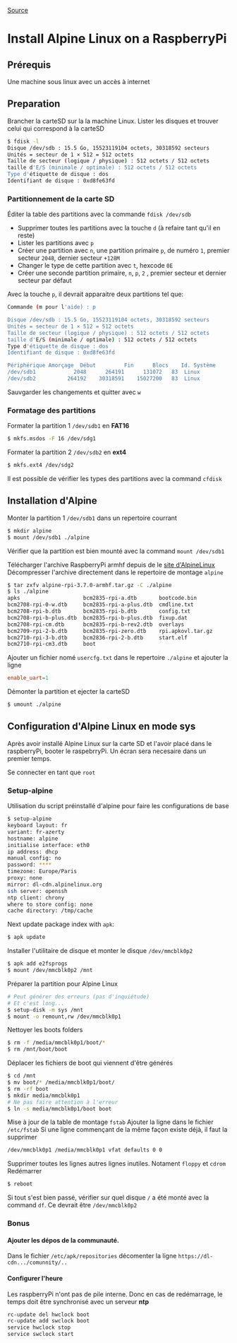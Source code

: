 [Source](https://wiki.alpinelinux.org/wiki/Classic_install_or_sys_mode_on_Raspberry_Pi)
# Install Alpine Linux on a RaspberryPi
## Prérequis
Une machine sous linux avec un accès à internet
## Preparation
Brancher la carteSD sur la la machine Linux.
Lister les disques et trouver celui qui correspond à la carteSD
```sh
$ fdisk -l
Disque /dev/sdb : 15.5 Go, 15523119104 octets, 30318592 secteurs
Unités = secteur de 1 × 512 = 512 octets
Taille de secteur (logique / physique) : 512 octets / 512 octets
taille d'E/S (minimale / optimale) : 512 octets / 512 octets
Type d'étiquette de disque : dos
Identifiant de disque : 0xd8fe63fd
```

### Partitionnement de la carte SD
Éditer la table des partitions avec la commande `fdisk /dev/sdb`
- Supprimer toutes les partitions avec la touche `d` (à refaire tant qu'il en reste)
- Lister les partitions avec `p`
- Créer une partition avec `n`, une partition primaire `p`, de numéro `1`, premier secteur `2048`, dernier secteur `+128M`
- Changer le type de cette partition avec `t`, hexcode `0E`
- Créer une seconde partition primaire, `n`, `p`, `2` , premier secteur et dernier secteur par défaut

Avec la touche `p`, il devrait apparaitre deux partitions tel que:
```sh
Commande (m pour l'aide) : p

Disque /dev/sdb : 15.5 Go, 15523119104 octets, 30318592 secteurs
Unités = secteur de 1 × 512 = 512 octets
Taille de secteur (logique / physique) : 512 octets / 512 octets
taille d'E/S (minimale / optimale) : 512 octets / 512 octets
Type d'étiquette de disque : dos
Identifiant de disque : 0xd8fe63fd

Périphérique Amorçage  Début         Fin      Blocs    Id. Système
/dev/sdb1            2048      264191      131072   83  Linux
/dev/sdb2          264192    30318591    15027200   83  Linux
```

Sauvgarder les changements et quitter avec `w`

### Formatage des partitions
Formater la partition 1 `/dev/sdb1` en **FAT16**
```sh
$ mkfs.msdos -F 16 /dev/sdg1
```

Formater la partition 2 `/dev/sdb2` en **ext4**
```sh
$ mkfs.ext4 /dev/sdg2
```

Il est possible de vérifier les types des partitions avec la command `cfdisk`

## Installation d'Alpine
Monter la partition 1 `/dev/sdb1` dans un repertoire courrant
```sh
$ mkdir alpine
$ mount /dev/sdb1 ./alpine
```
Vérifier que la partition est bien mounté avec la command `mount /dev/sdb1`

Télécharger l'archive RaspberryPi armhf depuis de le [site d'AlpineLinux](https://alpinelinux.org/downloads/)
Décompresser l'archive directement dans le repertoire de montage `alpine`
```sh
$ tar zxfv alpine-rpi-3.7.0-armhf.tar.gz -C ./alpine
$ ls ./alpine
apks                    bcm2835-rpi-a.dtb       bootcode.bin
bcm2708-rpi-0-w.dtb     bcm2835-rpi-a-plus.dtb  cmdline.txt
bcm2708-rpi-b.dtb       bcm2835-rpi-b.dtb       config.txt
bcm2708-rpi-b-plus.dtb  bcm2835-rpi-b-plus.dtb  fixup.dat
bcm2708-rpi-cm.dtb      bcm2835-rpi-b-rev2.dtb  overlays
bcm2709-rpi-2-b.dtb     bcm2835-rpi-zero.dtb    rpi.apkovl.tar.gz
bcm2710-rpi-3-b.dtb     bcm2836-rpi-2-b.dtb     start.elf
bcm2710-rpi-cm3.dtb     boot
```

Ajouter un fichier nomé `usercfg.txt` dans le repertoire `./alpine` et ajouter la ligne 
```toml
enable_uart=1
```

Démonter la partition et ejecter la carteSD
```sh
$ umount ./alpine
```

## Configuration d'Alpine Linux en mode sys
Après avoir installé Alpine Linux sur la carte SD et l'avoir placé dans le raspberryPi, booter le raspebrryPi.
Un écran sera necesaire dans un premier temps.

Se connecter en tant que `root`
### Setup-alpine
Utilisation du script préinstallé d'alpine pour faire les configurations de base
```sh
$ setup-alpine
keyboard layout: fr
variant: fr-azerty
hostname: alpine
initialise interface: eth0
ip address: dhcp
manual config: no
password: ****
timezone: Europe/Paris
proxy: none
mirror: dl-cdn.alpinelinux.org
ssh server: openssh
ntp client: chrony
where to store config: none
cache directory: /tmp/cache
```

Next update package index with `apk`:
```sh
$ apk update
```

Installer l'utilitaire de disque et monter le disque `/dev/mmcblk0p2`
```sh
$ apk add e2fsprogs
$ mount /dev/mmcblk0p2 /mnt
```

Préparer la partition pour Alpine Linux
```sh
# Peut générer des erreurs (pas d'inquiétude)
# Et c'est long...
$ setup-disk -m sys /mnt
$ mount -o remount,rw /dev/mmcblk0p1
```

Nettoyer les boots folders
```sh
$ rm -f /media/mmcblk0p1/boot/*
$ rm /mnt/boot/boot
```

Déplacer les fichiers de boot qui viennent d'être générés
```sh
$ cd /mnt
$ mv boot/* /media/mmcblk0p1/boot/
$ rm -rf boot
$ mkdir media/mmcblk0p1
# Ne pas faire attention à l'erreur
$ ln -s media/mmcblk0p1/boot boot
```

Mise à jour de la table de montage `fstab`
Ajouter la ligne dans le fichier `/etc/fstab`
Si une ligne commençant de la même façon existe déjà, il faut la supprimer
```sh
/dev/mmcblk0p1 /media/mmcblk0p1 vfat defaults 0 0
```

Supprimer toutes les lignes autres lignes inutiles. Notament `floppy` et `cdrom`
Redémarrer
```sh
$ reboot
```

Si tout s'est bien passé, vérifier sur quel disque `/` a été monté avec la command `df`. Ce devrait être `/dev/mmcblk0p2`

### Bonus
#### Ajouter les dépos de la communauté.
Dans le fichier `/etc/apk/repositories` décomenter la ligne `https://dl-cdn.../comunnity/..`

#### Configurer l'heure
Les raspberryPi n'ont pas de pile interne. Donc en cas de redémarrage, le temps doit être synchronisé avec un serveur **ntp**
```sh
rc-update del hwclock boot
rc-update add swclock boot
service hwclock stop
service swclock start
```

